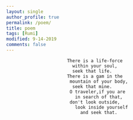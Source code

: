 ```yaml
---
layout: single
author_profile: true
permalink: /poem/
title: poem
tags: [Rumi]
modified: 9-14-2019
comments: false
---
```


                           There is a life-force
                             within your soul,
                             seek that life.
                           There is a gam in the
                            mountain of your body,
                             seek that mine.
                            O traveler,if you are
                              in search of that,
                            don't look outside,
                              look inside yourself
                                and seek that.